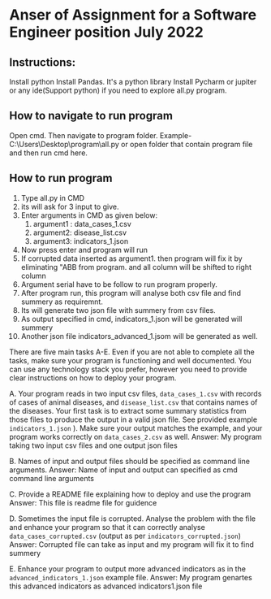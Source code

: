 # Anser of Assignment for a Software Engineer position July 2022
## Instructions:
Install python 
Install Pandas. It's a python library
Install Pycharm or jupiter or any ide(Support python) if you need to explore all.py program.

## How to navigate to run program
Open cmd. Then navigate to program folder. Example- C:\Users\Desktop\program\all.py 
or open folder that contain program file and then run cmd here.



## How to run program
1. Type all.py in CMD
2. its will ask for 3 input to give. 
3. Enter arguments in CMD as given below:
   1. argument1 : data_cases_1.csv
   2. argument2: disease_list.csv
   3. argument3: indicators_1.json
4. Now press enter and program will run
5. If corrupted data inserted as argument1. then program will fix it by eliminating "ABB from program. and all column will be shifted to right column
6. Argument serial have to be follow to run program properly.
7. After program run, this program will analyse both csv file and find summery as requiremnt.
8. Its will generate two json file with summery from csv files.
9. As output specified in cmd, indicators_1.json will be generated will summery
10. Another json file indicators_advanced_1.jsom will be generated as well.



There are five main tasks A-E. Even if you are not able to complete all the tasks, make sure your program is functioning and well documented. You can use any technology stack you prefer, however you need to provide clear instructions on how to deploy your program.

A. Your program reads in two input csv files, `data_cases_1.csv` with records of cases of animal diseases, and `disease_list.csv` that contains names of the diseases. Your first task is to extract some summary statistics from those files to produce the output in a valid json file. See provided example `indicators_1.json` ). Make sure your output matches the example, and your program works correctly on `data_cases_2.csv` as well. 
Answer: My program taking two input csv files and one output json files

B. Names of input and output files should be specified as command line arguments.
Answer: Name of input and output can specified as cmd command line arguments

C. Provide a README file explaining how to deploy and use the program
Answer: This file is readme file for guidence

D. Sometimes the input file is corrupted. Analyse the problem with the file and enhance your program so that it can correctly analyse `data_cases_corrupted.csv` (output as per `indicators_corrupted.json`)
Answer: Corrupted file can take as input and my program will fix it to find summery

E. Enhance your program to output more advanced indicators as in the `advanced_indicators_1.json` example file.
Answer: My program genartes this advanced indicators as advanced indicators1.json file
